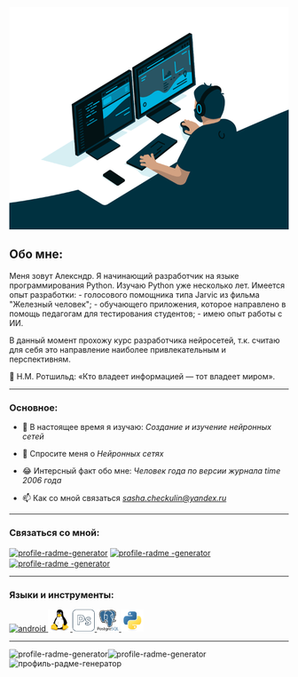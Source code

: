 <div id="header" align="center">
  <img src="https://github.com/AlexChek51/AlexChek51/blob/main/code.gif" width="700"height=400/>
</div>

<h2 align="left">Обо мне:</h2>
Меня зовут Алексндр. Я начинающий разработчик на языке программирования Python. Изучаю Python уже несколько лет. Имеется опыт разработки: 
- голосового помощника типа Jarvic из фильма "Железный человек"; 
- обучающего приложения, которое направлено в помощь педагогам для тестирования студентов;
- имею опыт работы с ИИ.

В данный момент прохожу курс разработчика нейросетей, т.к. считаю для себя это направление наиболее привлекательным и перспективням.

💬 Н.М. Ротшильд: «Кто владеет информацией — тот владеет миром».
___
<h3 align="left">Основное:</h3>

- 🌱 В настоящее время я изучаю: *Создание и изучение нейронных сетей*

- 💬 Спросите меня о *Нейронных сетях*

- 😂 Интерсный факт обо мне: *Человек года по версии журнала time 2006 года*

- 📫 Как со мной связаться *sasha.checkulin@yandex.ru*
___

<h3 align="left">Связаться со мной:</h3> <p align="left"> <a href="https://github.com/AlexChek51" target="blank"><img align="center" src=https://github.com/AlexChek51/AlexChek51/blob/main/github_original_wordmark_logo_icon_146506.ico /Social/github.svg alt="profile-radme-generator" height="30" width="40" /></a> <a href="https://discord.gg/marcus9503" target="blank "><img align="center" src=https://raw.githubusercontent.com/rahuldkjain/github-profile-readme-generator/master/src/images/icons/Social/discord.svg alt="profile-radme -generator" height="30" width="40" /></a> 
<a href="https://vk.com/project__one" target="blank "><img align="center" src=https://github.com/AlexChek51/AlexChek51/blob/main/vk_icon-icons.com_66681.ico alt="profile-radme -generator" height="30" width="40" /></a> </p>

___

<h3 align="left">Языки и инструменты:</h3> <p align="left"> <a href =https://www.blender.org/ target="_blank" rel="noreferrer"> <img src=https://download.blender.org/branding/community/blender_community_badge_white.svg alt="android" width= "40" height="40"/> </a> <a href=https://www.linux.org/ target="_blank" rel="noreferrer"> <img src=https://raw.githubusercontent.com/devicons/devicon/master/icons/linux/linux-original.svg alt="android" width="40" height="40"/> </a> <a href=https://www.photoshop.com/en target="_blank" rel="noreferrer"> <img src=https://raw.githubusercontent.com/devicons/devicon/master/icons/photoshop/photoshop-line.svg alt="android" ширина ="40" height="40"/> </a> <a href=https://www.postgresql.org target="_blank" rel="noreferrer"> <img src=https://raw.githubusercontent.com/devicons/devicon/master/icons/postgresql/postgresql-original-wordmark.svg alt="android" width="40" height="40"/> </a> <a href=https://www .питон.org target="_blank" rel="noreferrer"> <img src=https://raw.githubusercontent.com/devicons/devicon/master/icons/python/python-original.svg alt="android" width="40 " height="40"/> </a> </p>

___

<img align="left" height="auto" width={300} src="https://github-readme-stats.vercel.app/api?username=AlexChek51&show_icons=true&theme=dark&locale=en&hide_border=false" alt="profile-radme-generator" />


<img align="left" height="auto" width={300} src="https://github-readme-streak-stats.herokuapp.com/?user=AlexChek51&theme=dark&mode=weekly&hide_border=false&locale=en" alt="profile-radme-generator" />


<img align="left" height="auto" width={300} src="https://github-readme-stats.vercel.app/api/top-langs/?username=AlexChek51&theme=dark&hide_border=false" alt ="профиль-радме-генератор" />

